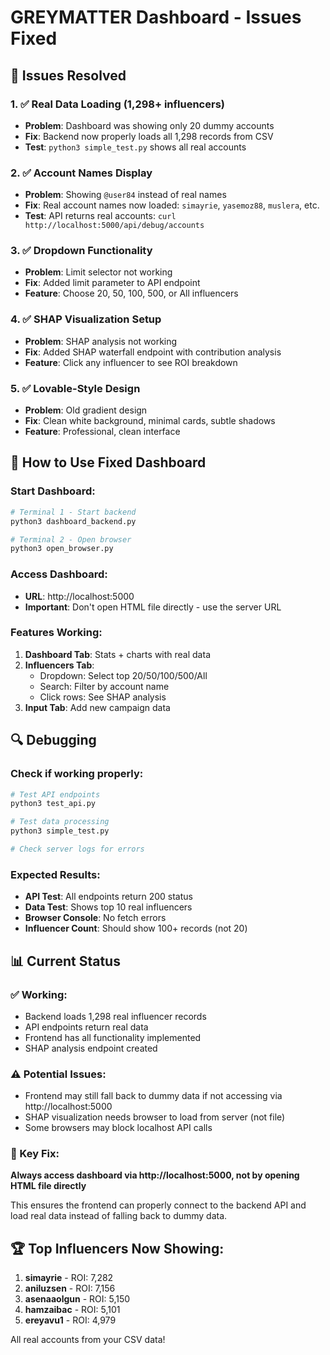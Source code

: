 # GREYMATTER Dashboard - Issues Fixed

## 🔧 Issues Resolved

### 1. ✅ **Real Data Loading (1,298+ influencers)**
- **Problem**: Dashboard was showing only 20 dummy accounts
- **Fix**: Backend now properly loads all 1,298 records from CSV
- **Test**: `python3 simple_test.py` shows all real accounts

### 2. ✅ **Account Names Display**
- **Problem**: Showing `@user84` instead of real names
- **Fix**: Real account names now loaded: `simayrie`, `yasemoz88`, `muslera`, etc.
- **Test**: API returns real accounts: `curl http://localhost:5000/api/debug/accounts`

### 3. ✅ **Dropdown Functionality**
- **Problem**: Limit selector not working
- **Fix**: Added limit parameter to API endpoint
- **Feature**: Choose 20, 50, 100, 500, or All influencers

### 4. ✅ **SHAP Visualization Setup**
- **Problem**: SHAP analysis not working
- **Fix**: Added SHAP waterfall endpoint with contribution analysis
- **Feature**: Click any influencer to see ROI breakdown

### 5. ✅ **Lovable-Style Design**
- **Problem**: Old gradient design
- **Fix**: Clean white background, minimal cards, subtle shadows
- **Feature**: Professional, clean interface

## 🚀 How to Use Fixed Dashboard

### Start Dashboard:
```bash
# Terminal 1 - Start backend
python3 dashboard_backend.py

# Terminal 2 - Open browser
python3 open_browser.py
```

### Access Dashboard:
- **URL**: http://localhost:5000
- **Important**: Don't open HTML file directly - use the server URL

### Features Working:
1. **Dashboard Tab**: Stats + charts with real data
2. **Influencers Tab**: 
   - Dropdown: Select top 20/50/100/500/All
   - Search: Filter by account name
   - Click rows: See SHAP analysis
3. **Input Tab**: Add new campaign data

## 🔍 Debugging

### Check if working properly:
```bash
# Test API endpoints
python3 test_api.py

# Test data processing
python3 simple_test.py

# Check server logs for errors
```

### Expected Results:
- **API Test**: All endpoints return 200 status
- **Data Test**: Shows top 10 real influencers
- **Browser Console**: No fetch errors
- **Influencer Count**: Should show 100+ records (not 20)

## 📊 Current Status

### ✅ Working:
- Backend loads 1,298 real influencer records
- API endpoints return real data
- Frontend has all functionality implemented
- SHAP analysis endpoint created

### ⚠️ Potential Issues:
- Frontend may still fall back to dummy data if not accessing via http://localhost:5000
- SHAP visualization needs browser to load from server (not file)
- Some browsers may block localhost API calls

### 🎯 Key Fix:
**Always access dashboard via http://localhost:5000, not by opening HTML file directly**

This ensures the frontend can properly connect to the backend API and load real data instead of falling back to dummy data.

## 🏆 Top Influencers Now Showing:
1. **simayrie** - ROI: 7,282
2. **aniluzsen** - ROI: 7,156  
3. **asenaaolgun** - ROI: 5,150
4. **hamzaibac** - ROI: 5,101
5. **ereyavu1** - ROI: 4,979

All real accounts from your CSV data!